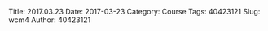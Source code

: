 Title: 2017.03.23
Date: 2017-03-23
Category: Course
Tags: 40423121
Slug: wcm4
Author: 40423121



<!-- PELICAN_END_SUMMARY -->




